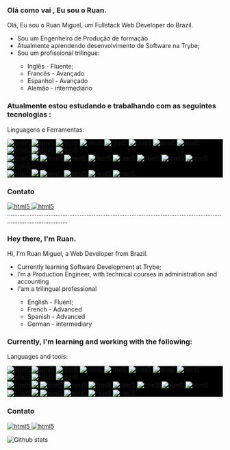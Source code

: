 <h3>Olá como vai , Eu sou o  Ruan.</h3>

Olá, Eu sou o Ruan Miguel, um Fullstack Web Developer  do Brazil.
<ul> 
   <li>Sou um Engenheiro de Produção de formação</li>
   <li>Atualmente aprendendo desenvolvimento de Software na Trybe;</li>
  <li>Sou um profissional trilíngue:</li>
   <ul> 
    <li> Inglês - Fluente;</li>
    <li> Francês - Avançado</li>
    <li> Espanhol - Avançado </li>
    <li> Alemão - intermediário </li>
  </ul> 
</ul>

<h3>Atualmente estou estudando e trabalhando com as seguintes tecnologias :</h3>

Linguagens e Ferramentas:
<p align="center">
 <div style="background-color:black">
<div>
<img src="https://img.shields.io/badge/JavaScript-323330?style=for-the-badge&logo=javascript&logoColor=F7DF1E" alt="html5" style="max-width:100%;" >
<img src="https://img.shields.io/badge/Python-3776AB?style=for-the-badge&logo=python&logoColor=white" alt="html5" style="max-width:100%;">
<img src="https://img.shields.io/badge/HTML5-E34F26?style=for-the-badge&logo=html5&logoColor=white" alt="html5" style="max-width:100%;">
<img src="https://img.shields.io/badge/CSS3-1572B6?style=for-the-badge&logo=css3&logoColor=white" alt="html5" style="max-width:100%;">
<img src="https://img.shields.io/badge/Linux-FCC624?style=for-the-badge&logo=linux&logoColor=black" alt="html5" style="max-width:100%;"/>
<img src="https://img.shields.io/badge/Git-F05032?style=for-the-badge&logo=git&logoColor=white" alt="html5" style="max-width:100%;"/>
<img src="https://img.shields.io/badge/GitHub-100000?style=for-the-badge&logo=github&logoColor=white" alt="html5" style="max-width:100%;"/>
<img src="https://img.shields.io/badge/Trello-0052CC?style=for-the-badge&logo=trello&logoColor=white" alt="html5" style="max-width:100%;"/>
 </div>
 <div>
<img src="https://img.shields.io/badge/React-20232A?style=for-the-badge&logo=react&logoColor=61DAFB" alt="html5" style="max-width:100%;" />
<img src="https://img.shields.io/badge/Redux-593D88?style=for-the-badge&logo=redux&logoColor=white" alt="html5" style="max-width:100%;"/>
<img src="https://img.shields.io/badge/MUI-%230081CB.svg?style=for-the-badge&logo=material-ui&logoColor=white" alt="html5" style="max-width:100%;"/>
 </div>
<div>
 <img src="https://img.shields.io/badge/node.js-6DA55F?style=for-the-badge&logo=node.js&logoColor=white" alt="html5" style="max-width:100%;" />
<img src="https://img.shields.io/badge/express.js-%23404d59.svg?style=for-the-badge&logo=express&logoColor=%2361DAFB" style="max-width:100%;"/>
<img src="https://img.shields.io/badge/mysql-%2300f.svg?style=for-the-badge&logo=mysql&logoColor=white" alt="html5" style="max-width:100%;" />
<img src="https://img.shields.io/badge/MongoDB-%234ea94b.svg?style=for-the-badge&logo=mongodb&logoColor=white" alt="html5" style="max-width:100%;" />
<img src="https://img.shields.io/badge/Socket.io-010101?&style=for-the-badge&logo=Socket.io&logoColor=white" alt="html5" style="max-width:100%;" />
<img src="https://img.shields.io/badge/Insomnia-5849be?style=for-the-badge&logo=Insomnia&logoColor=white" alt="html5" style="max-width:100%;" />
<img src="https://img.shields.io/badge/Sequelize-5849be?style=for-the-badge&logo=Sequelize&logoColor=white" alt="html5" style="max-width:100%;" />
 <img src="https://img.shields.io/badge/JWT-000000?style=for-the-badge&logo=JSON%20web%20tokens&logoColor=white" alt="html5" style="max-width:100%;" />
 <img src="https://img.shields.io/badge/Docker-2CA5E0?style=for-the-badge&logo=docker&logoColor=white" alt="html5" style="max-width:100%;" />
<img src="https://img.shields.io/badge/Heroku-%234ea94b.svg?style=for-the-badge&logo=heroku&logoColor=white" alt="html5" style="max-width:100%;" />

 </div>
 <div>
 <img src="https://img.shields.io/badge/-jest-%23C21325?style=for-the-badge&logo=jest&logoColor=white" alt="html5" style="max-width:100%;" />
<img src="https://img.shields.io/badge/-TestingLibrary-%23E33332?style=for-the-badge&logo=testing-library&logoColor=white" style="max-width:100%;"/>
<img src="https://img.shields.io/badge/-mocha-%238D6748?style=for-the-badge&logo=mocha&logoColor=white" alt="html5" style="max-width:100%;" />
<img src="https://img.shields.io/badge/Chai-%234ea94b.svg?style=for-the-badge&logo=chai&logoColor=white" alt="html5" style="max-width:100%;" />
<img src="https://img.shields.io/badge/Sinon-010101?&style=for-the-badge&logo=Sinon&logoColor=white" alt="html5" style="max-width:100%;" />
<img src="https://img.shields.io/badge/Pytest-5849be?style=for-the-badge&logo=Pytest&logoColor=white" alt="html5" style="max-width:100%;" />
 </div> 
</div>
<div>
   <h3>Contato </h3>
 <a href="mailto:ruanmiguelps@gmail.com">
      <img src="https://img.shields.io/badge/Gmail-D14836?style=for-the-badge&logo=gmail&logoColor=white" alt="html5" style="max-width:100%;" />
   </a>  <a href="https://www.linkedin.com/in//ruan-miguelll/" rel="nofollow">
   <img src="https://img.shields.io/badge/LinkedIn-0077B5?style=for-the-badge&logo=linkedin&logoColor=white" alt="html5" style="max-width:100%;" />
   </a> 
</div>
...............................................................................................................................................................

<h3>Hey there, I'm Ruan.</h3>

Hi, I'm Ruan Miguel, a Web Developer from Brazil.
<ul> 
       <li>Currently learning Software Development at Trybe;</li>
   <li>I’m a Production Engineer, with technical courses in administration and accounting</li>
  <li>I'am a trilingual professional </li>
  <ul> 
    <li> English - Fluent;</li>
    <li> French - Advanced</li>
    <li> Spanish - Advanced</li>
    <li> German - intermediary </li>
  </ul> 
</ul>


<h3>Currently, I'm learning and working with the following:</h3>

Languages and tools:
<p align="center">
 <div style="background-color:black">
<div>
<img src="https://img.shields.io/badge/JavaScript-323330?style=for-the-badge&logo=javascript&logoColor=F7DF1E" alt="html5" style="max-width:100%;" >
<img src="https://img.shields.io/badge/Python-3776AB?style=for-the-badge&logo=python&logoColor=white" alt="html5" style="max-width:100%;">
<img src="https://img.shields.io/badge/HTML5-E34F26?style=for-the-badge&logo=html5&logoColor=white" alt="html5" style="max-width:100%;">
<img src="https://img.shields.io/badge/CSS3-1572B6?style=for-the-badge&logo=css3&logoColor=white" alt="html5" style="max-width:100%;">
<img src="https://img.shields.io/badge/Linux-FCC624?style=for-the-badge&logo=linux&logoColor=black" alt="html5" style="max-width:100%;"/>
<img src="https://img.shields.io/badge/Git-F05032?style=for-the-badge&logo=git&logoColor=white" alt="html5" style="max-width:100%;"/>
<img src="https://img.shields.io/badge/GitHub-100000?style=for-the-badge&logo=github&logoColor=white" alt="html5" style="max-width:100%;"/>
<img src="https://img.shields.io/badge/Trello-0052CC?style=for-the-badge&logo=trello&logoColor=white" alt="html5" style="max-width:100%;"/>
 </div>
 <div>
<img src="https://img.shields.io/badge/React-20232A?style=for-the-badge&logo=react&logoColor=61DAFB" alt="html5" style="max-width:100%;" />
<img src="https://img.shields.io/badge/Redux-593D88?style=for-the-badge&logo=redux&logoColor=white" alt="html5" style="max-width:100%;"/>
<img src="https://img.shields.io/badge/MUI-%230081CB.svg?style=for-the-badge&logo=material-ui&logoColor=white" alt="html5" style="max-width:100%;"/>
 </div>
<div>
 <img src="https://img.shields.io/badge/node.js-6DA55F?style=for-the-badge&logo=node.js&logoColor=white" alt="html5" style="max-width:100%;" />
<img src="https://img.shields.io/badge/express.js-%23404d59.svg?style=for-the-badge&logo=express&logoColor=%2361DAFB" style="max-width:100%;"/>
<img src="https://img.shields.io/badge/mysql-%2300f.svg?style=for-the-badge&logo=mysql&logoColor=white" alt="html5" style="max-width:100%;" />
<img src="https://img.shields.io/badge/MongoDB-%234ea94b.svg?style=for-the-badge&logo=mongodb&logoColor=white" alt="html5" style="max-width:100%;" />
<img src="https://img.shields.io/badge/Socket.io-010101?&style=for-the-badge&logo=Socket.io&logoColor=white" alt="html5" style="max-width:100%;" />
<img src="https://img.shields.io/badge/Insomnia-5849be?style=for-the-badge&logo=Insomnia&logoColor=white" alt="html5" style="max-width:100%;" />
<img src="https://img.shields.io/badge/Sequelize-5849be?style=for-the-badge&logo=Sequelize&logoColor=white" alt="html5" style="max-width:100%;" />
 <img src="https://img.shields.io/badge/JWT-000000?style=for-the-badge&logo=JSON%20web%20tokens&logoColor=white" alt="html5" style="max-width:100%;" />
 <img src="https://img.shields.io/badge/Docker-2CA5E0?style=for-the-badge&logo=docker&logoColor=white" alt="html5" style="max-width:100%;" />

 </div>
 <div>
 <img src="https://img.shields.io/badge/-jest-%23C21325?style=for-the-badge&logo=jest&logoColor=white" alt="html5" style="max-width:100%;" />
<img src="https://img.shields.io/badge/-TestingLibrary-%23E33332?style=for-the-badge&logo=testing-library&logoColor=white" style="max-width:100%;"/>
<img src="https://img.shields.io/badge/-mocha-%238D6748?style=for-the-badge&logo=mocha&logoColor=white" alt="html5" style="max-width:100%;" />
<img src="https://img.shields.io/badge/Chai-%234ea94b.svg?style=for-the-badge&logo=chai&logoColor=white" alt="html5" style="max-width:100%;" />
<img src="https://img.shields.io/badge/Sinon-010101?&style=for-the-badge&logo=Sinon&logoColor=white" alt="html5" style="max-width:100%;" />
<img src="https://img.shields.io/badge/Pytest-5849be?style=for-the-badge&logo=Pytest&logoColor=white" alt="html5" style="max-width:100%;" />
 </div> 
</div>
<div>
   <h3>Contato </h3>
<a href="mailto:ruanmiguelps@gmail.com">
      <img src="https://img.shields.io/badge/Gmail-D14836?style=for-the-badge&logo=gmail&logoColor=white" alt="html5" style="max-width:100%;" />
   </a>  <a href="https://www.linkedin.com/in//ruan-miguelll/" rel="nofollow">
   <img src="https://img.shields.io/badge/LinkedIn-0077B5?style=for-the-badge&logo=linkedin&logoColor=white" alt="html5" style="max-width:100%;" />
   </a> 
</div>

![Github stats](https://github-readme-stats.vercel.app/api?username=RuanMiguelGit)
